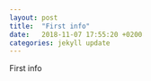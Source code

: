 ```yaml
---
layout: post
title:  "First info"
date:   2018-11-07 17:55:20 +0200
categories: jekyll update
---
```

First info
